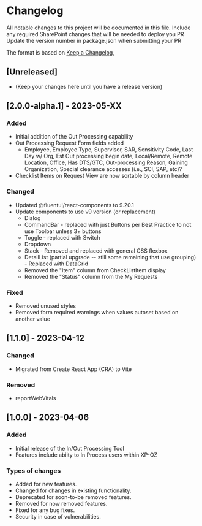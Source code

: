 # Changelog

All notable changes to this project will be documented in this file.
Include any required SharePoint changes that will be needed to deploy you PR
Update the version number in package.json when submitting your PR

The format is based on [Keep a Changelog](https://keepachangelog.com/en/1.0.0/),

## [Unreleased]

- (Keep your changes here until you have a release version)

## [2.0.0-alpha.1] - 2023-05-XX

### Added

- Initial addition of the Out Processing capability
- Out Processing Request Form fields added
  - Employee, Employee Type, Supervisor, SAR, Sensitivity Code, Last Day w/ Org, Est Out processing begin date, Local/Remote, Remote Location, Office, Has DTS/GTC, Out-processing Reason, Gaining Organization, Special clearance accesses (i.e., SCI, SAP, etc)?
- Checklist Items on Request View are now sortable by column header

### Changed

- Updated @fluentui/react-components to 9.20.1
- Update components to use v9 version (or replacement)
  - Dialog
  - CommandBar - replaced with just Buttons per Best Practice to not use Toolbar unless 3+ buttons
  - Toggle - replaced with Switch
  - Dropdown
  - Stack - Removed and replaced with general CSS flexbox
  - DetailList (partial upgrade -- still some remaining that use grouping) - Replaced with DataGrid
  - Removed the "Item" column from CheckListItem display
  - Removed the "Status" column from the My Requests

### Fixed

- Removed unused styles
- Removed form required warnings when values autoset based on another value

## [1.1.0] - 2023-04-12

### Changed

- Migrated from Create React App (CRA) to Vite

### Removed

- reportWebVitals

## [1.0.0] - 2023-04-06

### Added

- Initial release of the In/Out Processing Tool
- Features include abiity to In Process users within XP-OZ

### Types of changes

- Added for new features.
- Changed for changes in existing functionality.
- Deprecated for soon-to-be removed features.
- Removed for now removed features.
- Fixed for any bug fixes.
- Security in case of vulnerabilities.
